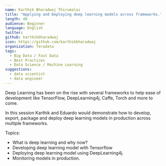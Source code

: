 ```yaml
---
name: Karthik Bharadwaj Thirumalai
title: "Applying and Deploying deep learning models across frameworks."
length: 40
audience: Beginner
language: English
twitter: 
github: karthikbharadwaj
icon: https://github.com/karthikbharadwaj
organization: Teradata
tags:
  - Big Data / Fast Data
  - Best Practices
  - Data Science / Machine Learning
suggestions:
  - data scientist
  - data engineer
---
```

Deep Learning has been on the rise with several frameworks to help ease of development like TensorFlow, DeepLearning4j, Caffe, Torch and more to come.

In this session Karthik and Eduardo would demonstrate how to develop, export, package and deploy deep learning models in production across multiple frameworks.

Topics:  
 - What is deep learning and why now?  
 - Developing deep learning model with Tensorflow  
 - Deploying deep learning model using  DeepLearning4j.   
 - Monitoring models in production. 